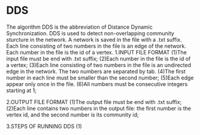 # DDS
The algorithm DDS is the abbreviation of Distance Dynamic Synchronization. DDS is used to detect non-overlapping community sturcture in the network. A network is saved in the file with a .txt suffix. Each line consisting of two numbers in the file is an edge of the network. Each number in the file is the id of a vertex.
1.INPUT FILE FORMAT
  (1)The input file must be end with .txt suffix;
  (2)Each number in the file is the id of a vertex;
  (3)Each line consisting of two numbers in the file is an undirected edge in the network. The two numbers are separated by tab.
  (4)The first number in each line must be smaller than the second number;
  (5)Each edge appear only once in the file.
  (6)All numbers must be consecutive integers starting at 1;
  
2.OUTPUT FILE FORMAT
  (1)The output file must be end with .txt suffix;
  (2)Each line contains two numbers in the output file: the first number is the vertex id, and the second number is its community id;
  
3.STEPS OF RUNNING DDS
  (1)
